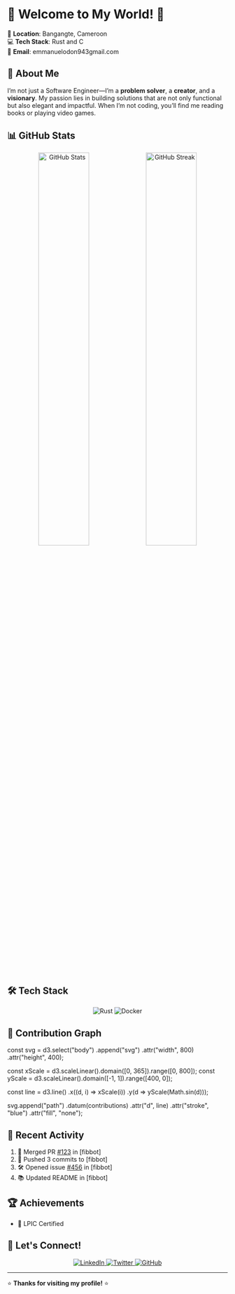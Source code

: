 # 🌟 Welcome to My World! 🌟

📍 **Location**: Bangangte, Cameroon  
💻 **Tech Stack**: Rust and C  
📧 **Email**: emmanuelodon943gmail.com 


###

## 🚀 **About Me**

I’m not just a Software Engineer—I’m a **problem solver**, a **creator**, and a **visionary**. My passion lies in building solutions that are not only functional but also elegant and impactful. When I’m not coding, you’ll find me reading books or playing video games.

###

## 📊 **GitHub Stats**

<div align="center">
  <img src="https://github-readme-stats.vercel.app/api?username=Donemmanuelo&show_icons=true&theme=radical&hide_border=true" alt="GitHub Stats" width="48%"/>
  <img src="https://github-readme-streak-stats.herokuapp.com/?user=Donemmanuelo&theme=radical&hide_border=true" alt="GitHub Streak" width="48%"/>
</div>

###

## 🛠️ **Tech Stack**

<div align="center">
  <img src="https://img.shields.io/badge/Rust-000000?style=for-the-badge&logo=rust&logoColor=white" alt="Rust"/>
  <img src="https://img.shields.io/badge/Docker-2496ED?style=for-the-badge&logo=docker&logoColor=white" alt="Docker"/>
</div>

###

## 📅 **Contribution Graph**

const svg = d3.select("body")
    .append("svg")
    .attr("width", 800)
    .attr("height", 400);

const xScale = d3.scaleLinear().domain([0, 365]).range([0, 800]);
const yScale = d3.scaleLinear().domain([-1, 1]).range([400, 0]);

const line = d3.line()
    .x((d, i) => xScale(i))
    .y(d => yScale(Math.sin(d)));

svg.append("path")
    .datum(contributions)
    .attr("d", line)
    .attr("stroke", "blue")
    .attr("fill", "none");

###

## 🌟 **Recent Activity**

<!--START_SECTION:activity-->
1. 🎉 Merged PR [#123](https://github.com/Donemmanuelo/fibbot/pull/123) in [fibbot]
2. 🚀 Pushed 3 commits to [fibbot]
3. 🛠️ Opened issue [#456](https://github.com/Donemmanuelo/fibbot/issues/456) in [fibbot]
4. 📚 Updated README in [fibbot]
<!--END_SECTION:activity-->

###

## 🏆 **Achievements**

- 🥇 LPIC Certified


###



## 🤝 **Let's Connect!**

<div align="center">
  <a href="https://www.linkedin.com/in/Don emmanuelo/">
    <img src="https://img.shields.io/badge/LinkedIn-0077B5?style=for-the-badge&logo=linkedin&logoColor=white" alt="LinkedIn"/>
  </a>
  <a href="https://twitter.com/Don caleb">
    <img src="https://img.shields.io/badge/Twitter-1DA1F2?style=for-the-badge&logo=twitter&logoColor=white" alt="Twitter"/>
  </a>
  <a href="https://github.com/Donemmanuelo">
    <img src="https://img.shields.io/badge/GitHub-100000?style=for-the-badge&logo=github&logoColor=white" alt="GitHub"/>
  </a>
</div>

---

⭐️ **Thanks for visiting my profile!** ⭐️
